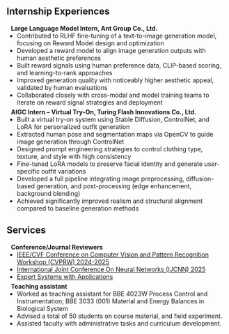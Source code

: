 ## Internship Experiences

<h4 style="margin:0 10px 0;">Large Language Model Intern, Ant Group Co., Ltd.</h4>

<ul style="margin:0 0 5px;">
  <li>Contributed to RLHF fine-tuning of a text-to-image generation model, focusing on Reward Model design and optimization</li>
  <li>Developed a reward model to align image generation outputs with human aesthetic preferences</li>
  <li>Built reward signals using human preference data, CLIP-based scoring, and learning-to-rank
approaches</li>
  <li>Improved generation quality with noticeably higher aesthetic appeal, validated by human evaluations</li>
  <li>Collaborated closely with cross-modal and model training teams to iterate on reward signal strategies and deployment</li>
</ul>

<h4 style="margin:0 10px 0;">AIGC Intern – Virtual Try-On, Turing Flash Innovations Co., Ltd.</h4>
<ul style="margin:0 0 5px;">
  <li>Built a virtual try-on system using Stable Diffusion, ControlNet, and LoRA for personalized outfit generation</li>
  <li>Extracted human pose and segmentation maps via OpenCV to guide image generation through ControlNet</li>
  <li>Designed prompt engineering strategies to control clothing type, texture, and style with high consistency</li>
  <li>Fine-tuned LoRA models to preserve facial identity and generate user-specific outfit variations</li>
  <li>Developed a full pipeline integrating image preprocessing, diffusion-based generation, and post-processing (edge enhancement, background blending)</li>
  <li>Achieved significantly improved realism and structural alignment compared to baseline generation methods</li>
</ul>


## Services

<h4 style="margin:0 10px 0;">Conference/Journal Reviewers</h4>

<ul style="margin:0 0 5px;">
  <li><a href="https://www.agriculture-vision.com/agriculture-vision-2024/call-for-papers-2024"><autocolor>IEEE/CVF Conference on Computer Vision and Pattern Recognition Workshop (CVPRW) 2024-2025</autocolor></a></li>
<li><a href="https://2025.ijcnn.org/"><autocolor>International Joint Conference On Neural Networks (IJCNN) 2025</autocolor></a></li>
  <li><a href="https://www.sciencedirect.com/journal/expert-systems-with-applications"><autocolor>Expert Systems with Applications</autocolor></a></li>

</ul>

<h4 style="margin:0 10px 0;">Teaching assistant</h4>

<ul style="margin:0 0 20px;">
  <li>Worked as teaching assistant for BBE 4023W Process Control and Instrumentation; BBE 3033 (001) Material and Energy Balances in Biological System</li>
  <li>Advised a total of 50 students on course material, and field experiment.</li>
<li>Assisted faculty with administrative tasks and curriculum development.</li>
</ul>
